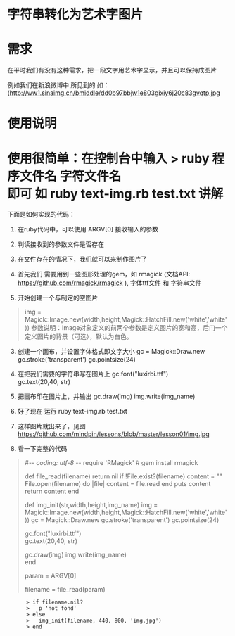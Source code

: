 字符串转化为艺术字图片
===========

需求
=========
在平时我们有没有这种需求，把一段文字用艺术字显示，并且可以保持成图片

例如我们在新浪微博中 所见到的  如：(http://ww1.sinaimg.cn/bmiddle/dd0b97bbjw1e803gixiy6j20c83gvqtp.jpg

使用说明
=========
使用很简单：在控制台中输入 
         > ruby 程序文件名 字符文件名  
         即可 如  ruby text-img.rb test.txt
讲解
=========
下面是如何实现的代码：
1.  在ruby代码中，可以使用 ARGV[0] 接收输入的参数  
2.  判读接收到的参数文件是否存在
3.  在文件存在的情况下，我们就可以来制作图片了
      
 1.  首先我们 需要用到一些图形处理的gem，如 rmagick (文档API: https://github.com/rmagick/rmagick ),  字体ttf文件 和 字符串文件
 2.  开始创建一个与制定的空图片  
   > img = Magick::Image.new(width,height,Magick::HatchFill.new('white','white'))
   参数说明：Image对象定义的前两个参数是定义图片的宽和高，后门一个定义图片的背景（可选），默认为白色。

 3.  创建一个画布，并设置字体格式即文字大小
   gc = Magick::Draw.new
   gc.stroke('transparent')
   gc.pointsize(24)

 4.  在把我们需要的字符串写在图片上
    gc.font("luxirbi.ttf")  
    gc.text(20,40, str)

 5.  把画布印在图片上，并输出
    gc.draw(img)
    img.write(img_name)  
 
 6.  好了现在 运行     ruby text-img.rb test.txt
 7.  这样图片就出来了，见图 https://github.com/mindpin/lessons/blob/master/lesson01/img.jpg
 8.  看一下完整的代码
 
 > 
 >  #-*- coding: utf-8 -*-
 > require 'RMagick'  # gem install rmagick
 > 
 > def file_read(filename)
 >   return nil if !File.exist?(filename)
 >   content = ""
 >   File.open(filename) do |file|
 >     content = file.read
 >   end
 >   puts content
 >   return content
 > end
 > 
 > def img_init(str,width,height,img_name)
 >   img = Magick::Image.new(width,height,Magick::HatchFill.new('white','white'))
 >   gc = Magick::Draw.new
 >   gc.stroke('transparent')
 >   gc.pointsize(24)
 > 
 >   gc.font("luxirbi.ttf")  
 >   gc.text(20,40, str)  
 > 
 >   gc.draw(img)
 >   img.write(img_name)  
 > end
 > 
 > 
 > param = ARGV[0]
 > 
 > filename = file_read(param)
 > 
          > if filename.nil?
          >   p 'not fond'
          > else
          >   img_init(filename, 440, 800, 'img.jpg')
          > end
